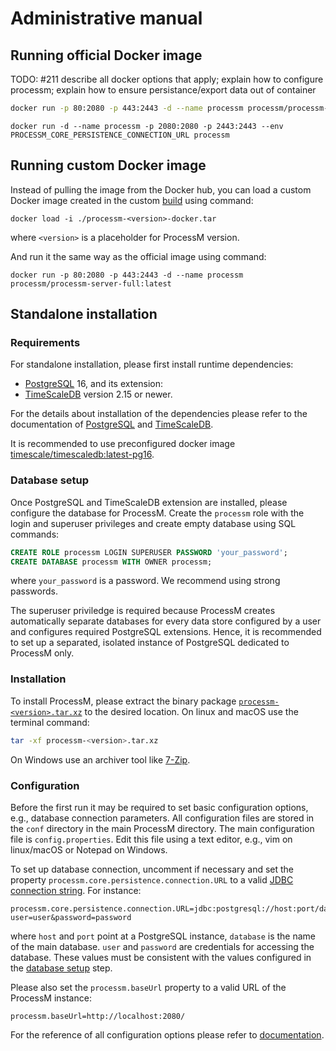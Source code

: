 # Administrative manual

## Running official Docker image

TODO: #211 describe all docker options that apply; explain how to configure processm; explain how to ensure
persistance/export data out of container

```bash
docker run -p 80:2080 -p 443:2443 -d --name processm processm/processm-server-full:latest
```

```shell
docker run -d --name processm -p 2080:2080 -p 2443:2443 --env PROCESSM_CORE_PERSISTENCE_CONNECTION_URL processm
```

## Running custom Docker image

Instead of pulling the image from the Docker hub, you can load a custom Docker image created in the custom
[build](build.md) using command:

```shell
docker load -i ./processm-<version>-docker.tar
```

where `<version>` is a placeholder for ProcessM version.

And run it the same way as the official image using command:
```shell
docker run -p 80:2080 -p 443:2443 -d --name processm processm/processm-server-full:latest
```

## Standalone installation

### Requirements

For standalone installation, please first install runtime dependencies:

* [PostgreSQL](https://www.postgresql.org/) 16, and its extension:
* [TimeScaleDB](https://github.com/timescale/timescaledb) version 2.15 or newer.

For the details about installation of the dependencies please refer to the documentation of
[PostgreSQL](https://www.postgresql.org/docs/) and [TimeScaleDB](https://docs.timescale.com/).

It is recommended to use preconfigured docker image
[timescale/timescaledb:latest-pg16](https://hub.docker.com/r/timescale/timescaledb/).

### Database setup

Once PostgreSQL and TimeScaleDB extension are installed, please configure the database for ProcessM.
Create the `processm` role with the login and superuser privileges and create empty database using SQL commands:

```sql
CREATE ROLE processm LOGIN SUPERUSER PASSWORD 'your_password';
CREATE DATABASE processm WITH OWNER processm;
```

where `your_password` is a password. We recommend using strong passwords.

The superuser priviledge is required because ProcessM creates automatically separate databases for every data store
configured by a user and configures required PostgreSQL extensions. Hence, it is recommended to set up a separated,
isolated instance of PostgreSQL dedicated to ProcessM only.

### Installation

To install ProcessM, please extract the binary package [
`processm-<version>.tar.xz`](https://github.com/ProcessMPUT/processm/releases)
to the desired location. On linux and macOS use the terminal command:

```bash
tar -xf processm-<version>.tar.xz
```

On Windows use an archiver tool like [7-Zip](https://7-zip.org/).

### Configuration

Before the first run it may be required to set basic configuration options, e.g., database connection parameters. All
configuration files are stored in the `conf` directory in the main ProcessM directory. The main configuration file is
`config.properties`. Edit this file using a text editor, e.g., vim on linux/macOS or Notepad on Windows.

To set up database connection, uncomment if necessary and set the property `processm.core.persistence.connection.URL` to
a valid [JDBC connection string](https://jdbc.postgresql.org/documentation/use/#connection-parameters). For instance:

```properties
processm.core.persistence.connection.URL=jdbc:postgresql://host:port/database?user=user&password=password
```

where `host` and `port` point at a PostgreSQL instance, `database` is the name of the main database. `user` and
`password` are credentials for accessing the database. These values must be consistent with the values configured in
the [database setup](#Database-setup) step.

Please also set the `processm.baseUrl` property to a valid URL of the ProcessM instance:

```properties
processm.baseUrl=http://localhost:2080/
```

For the reference of all configuration options please refer to [documentation](configuration.md).





